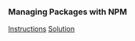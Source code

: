 ### Managing Packages with NPM
[Instructions](https://www.freecodecamp.org/learn/apis-and-microservices/managing-packages-with-npm)
[Solution](https://fcc-npm.marcelosilva11.repl.co)
